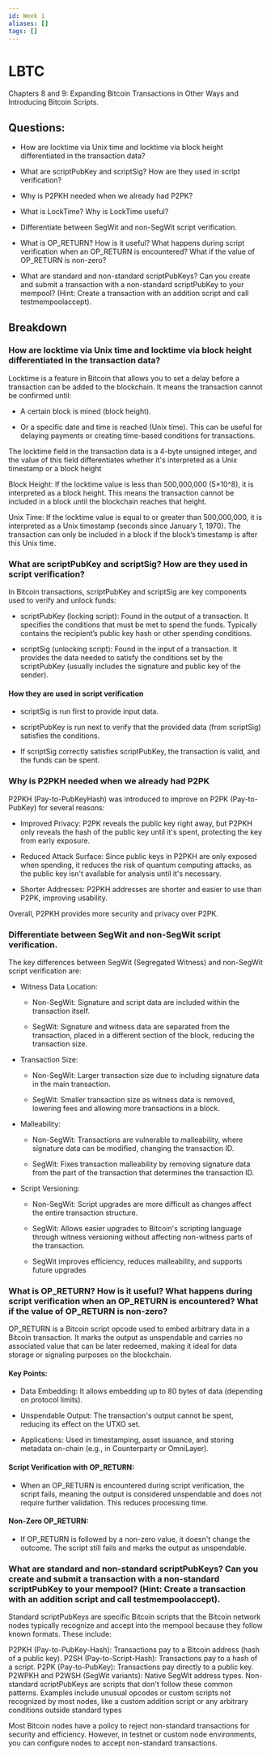 ```yaml
---
id: Week 1
aliases: []
tags: []
---
```


# LBTC

Chapters 8 and 9: Expanding Bitcoin Transactions in Other Ways and Introducing
Bitcoin Scripts.

## Questions:

- How are locktime via Unix time and locktime
via block height differentiated in the
transaction data?

- What are scriptPubKey and scriptSig? How
are they used in script verification?

- Why is P2PKH needed when we already had
P2PK?

- What is LockTime? Why is LockTime useful?

- Differentiate between SegWit and non-SegWit script verification.

- What is OP_RETURN? How is it useful? What happens during script verification when an OP_RETURN is encountered? What if the value of OP_RETURN is non-zero?

- What are standard and non-standard scriptPubKeys? Can you create and submit a transaction with a non-standard scriptPubKey to your mempool? (Hint: Create a transaction with an addition script and call testmempoolaccept).

## Breakdown

### How are locktime via Unix time and locktime via block height differentiated in the transaction data?

Locktime is a feature in Bitcoin that allows you to set a delay before a transaction can be added to the blockchain. It means the transaction cannot be confirmed until:

- A certain block is mined (block height).

- Or a specific date and time is reached (Unix time). This can be useful for delaying payments or creating time-based conditions for transactions.

The locktime field in the transaction data is a 4-byte unsigned integer, and the value of this field differentiates whether it's interpreted as a Unix timestamp or a block height

Block Height: If the locktime value is less than 500,000,000 (5×10^8), it is interpreted as a block height. This means the transaction cannot be included in a block until the blockchain reaches that height.

Unix Time: If the locktime value is equal to or greater than 500,000,000, it is interpreted as a Unix timestamp (seconds since January 1, 1970). The transaction can only be included in a block if the block’s timestamp is after this Unix time.

### What are scriptPubKey and scriptSig? How are they used in script verification?

In Bitcoin transactions, scriptPubKey and scriptSig are key components used to verify and unlock funds:

- scriptPubKey (locking script): Found in the output of a transaction. It specifies the conditions that must be met to spend the funds. Typically contains the recipient’s public key hash or other spending conditions.

- scriptSig (unlocking script): Found in the input of a transaction. It provides the data needed to satisfy the conditions set by the scriptPubKey (usually includes the signature and public key of the sender).

#### How they are used in script verification

  - scriptSig is run first to provide input data.

  - scriptPubKey is run next to verify that the provided data (from scriptSig) satisfies the conditions.
  
  - If scriptSig correctly satisfies scriptPubKey, the transaction is valid, and the funds can be spent.

### Why is P2PKH needed when we already had P2PK

P2PKH (Pay-to-PubKeyHash) was introduced to improve on P2PK (Pay-to-PubKey) for several reasons:

- Improved Privacy: P2PK reveals the public key right away, but P2PKH only reveals the hash of the public key until it's spent, protecting the key from early exposure.

- Reduced Attack Surface: Since public keys in P2PKH are only exposed when spending, it reduces the risk of quantum computing attacks, as the public key isn't available for analysis until it's necessary.

- Shorter Addresses: P2PKH addresses are shorter and easier to use than P2PK, improving usability.

Overall, P2PKH provides more security and privacy over P2PK.

### Differentiate between SegWit and non-SegWit script verification.

The key differences between SegWit (Segregated Witness) and non-SegWit script verification are:

- Witness Data Location:

  - Non-SegWit: Signature and script data are included within the transaction itself.

  - SegWit: Signature and witness data are separated from the transaction, placed in a different section of the block, reducing the transaction size.

- Transaction Size:

  - Non-SegWit: Larger transaction size due to including signature data in the main transaction.

  - SegWit: Smaller transaction size as witness data is removed, lowering fees and allowing more transactions in a block.

- Malleability:

  - Non-SegWit: Transactions are vulnerable to malleability, where signature data can be modified, changing the transaction ID.

  - SegWit: Fixes transaction malleability by removing signature data from the part of the transaction that determines the transaction ID.

- Script Versioning:

  - Non-SegWit: Script upgrades are more difficult as changes affect the entire transaction structure.

  - SegWit: Allows easier upgrades to Bitcoin's scripting language through witness versioning without affecting non-witness parts of the transaction.
  - SegWit improves efficiency, reduces malleability, and supports future upgrades

### What is OP_RETURN? How is it useful? What happens during script verification when an OP_RETURN is encountered? What if the value of OP_RETURN is non-zero?

OP_RETURN is a Bitcoin script opcode used to embed arbitrary data in a Bitcoin transaction. It marks the output as unspendable and carries no associated value that can be later redeemed, making it ideal for data storage or signaling purposes on the blockchain.

#### Key Points:

- Data Embedding: It allows embedding up to 80 bytes of data (depending on protocol limits).

- Unspendable Output: The transaction's output cannot be spent, reducing its effect on the UTXO set.

- Applications: Used in timestamping, asset issuance, and storing metadata on-chain (e.g., in Counterparty or OmniLayer).

#### Script Verification with OP_RETURN:

- When an OP_RETURN is encountered during script verification, the script fails, meaning the output is considered unspendable and does not require further validation. This reduces processing time.

#### Non-Zero OP_RETURN:

- If OP_RETURN is followed by a non-zero value, it doesn't change the outcome. The script still fails and marks the output as unspendable.

### What are standard and non-standard scriptPubKeys? Can you create and submit a transaction with a non-standard scriptPubKey to your mempool? (Hint: Create a transaction with an addition script and call testmempoolaccept).

Standard scriptPubKeys are specific Bitcoin scripts that the Bitcoin network nodes typically recognize and accept into the mempool because they follow known formats. These include:

P2PKH (Pay-to-PubKey-Hash): Transactions pay to a Bitcoin address (hash of a public key).
P2SH (Pay-to-Script-Hash): Transactions pay to a hash of a script.
P2PK (Pay-to-PubKey): Transactions pay directly to a public key.
P2WPKH and P2WSH (SegWit variants): Native SegWit address types.
Non-standard scriptPubKeys are scripts that don't follow these common patterns. Examples include unusual opcodes or custom scripts not recognized by most nodes, like a custom addition script or any arbitrary conditions outside standard types

Most Bitcoin nodes have a policy to reject non-standard transactions for security and efficiency. However, in testnet or custom node environments, you can configure nodes to accept non-standard transactions.
